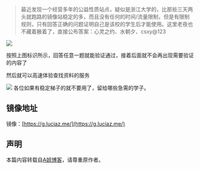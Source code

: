 

> 最近发现一个经营多年的公益性质站点，疑似是浙江大学的，比那些三天两头就跑路的镜像站稳定的多，而且没有任何的时间/流量限制，但是有限制规则，只有回答正确的问题证明自己是该校的学生后才能使用。这里老夜也不藏着腋着了，直接公布答案：心灵之约、水朝夕、csxy@123

![](https://pic.imgdb.cn/item/61952fca2ab3f51d91a24105.jpg)


按照上图标识所示，回答任意一题就能验证通过，接着后面就不会再出现需要验证的内容了

然后就可以高速体验查找资料的服务

![](https://pic.imgdb.cn/item/61952ff42ab3f51d91a26529.jpg)
各位如果有稳定梯子的就不要用了，留给哪些急需的学子。

## 镜像地址

镜像：[https://g.luciaz.me/](https://g.luciaz.me/)

## 声明

本篇内容转载自[A姐博客](https://www.abskoop.com/6762/)，请尊重原作者。
